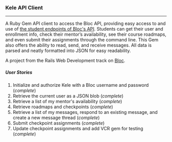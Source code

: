 ### Kele API Client
----

A Ruby Gem API client to access the Bloc API, providing easy access to and use of [the student endpoints of Bloc's API](http://docs.blocapi.apiary.io/). Students can get their user and enrollment info, check their mentor’s availability, see their course roadmaps, and even submit their assignments through the command line. This Gem also offers the ability to read, send, and receive messages. All data is parsed and neatly formatted into JSON for easy readability.

A project from the Rails Web Development track on [Bloc](bloc.io).

##### *User Stories*

1. Initialize and authorize Kele with a Bloc username and password (*complete*)
2. Retrieve the current user as a JSON blob (*complete*)
3. Retrieve a list of my mentor's availability (*complete*)
4. Retrieve roadmaps and checkpoints (*complete*)
5. Retrieve a list of my messages, respond to an existing message, and create a new message thread (*complete*)
6. Submit checkpoint assignments (*complete*)
7. Update checkpoint assignments and add VCR gem for testing (*complete*)

